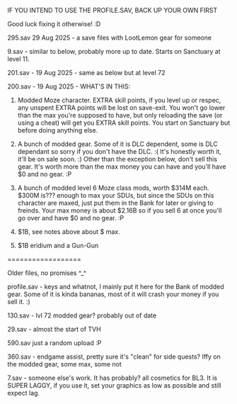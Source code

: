 IF YOU INTEND TO USE THE PROFILE.SAV, BACK UP YOUR OWN FIRST

Good luck fixing it otherwise! :D

295.sav 29 Aug 2025 - a save files with LootLemon gear for someone

9.sav - similar to below, probably more up to date. Starts on Sanctuary at level 11.

201.sav - 19 Aug 2025 - same as below but at level 72

200.sav - 19 Aug 2025 - WHAT'S IN THIS:

1. Modded Moze character. EXTRA skill points, if you level up or respec, any unspent EXTRA points will be lost on save-exit. You won't go lower than the max you're supposed to have, but only reloading the save (or using a cheat) will get you EXTRA skill points. You start on Sanctuary but before doing anything else.

2. A bunch of modded gear. Some of it is DLC dependent, some is DLC dependant so sorry if you don't have the DLC. :( It's honestly worth it, it'll be on sale soon. :) Other than the exception below, don't sell this gear. It's worth more than the max money you can have and you'll have $0 and no gear. :P 

3. A bunch of modded level 6 Moze class mods, worth $314M each. $300M is??? enough to max your SDUs, but since the SDUs on this character are maxed, just put them in the Bank for later or giving to freinds. Your max money is about $2.16B so if you sell 6 at once you'll go over and have $0 and no gear. :P

4. $1B, see notes above about $ max.

5. $1B eridium and a Gun-Gun

==================

Older files, no promises ^_^

profile.sav - keys and whatnot, I mainly put it here for the Bank of modded gear. Some of it is kinda bananas, most of it will crash your money if you sell it. :)

130.sav - lvl 72 modded gear? probably out of date

29.sav - almost the start of TVH

590.sav just a random upload :P

360.sav - endgame assist, pretty sure it's "clean" for side quests? Iffy on the modded gear, some max, some not

7.sav -  someone else's work. It has probably? all cosmetics for BL3. It is SUPER LAGGY, if you use it, set your graphics as low as possible and still expect lag.
